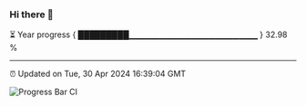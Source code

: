 ### Hi there 👋

⏳ Year progress { █████████▁▁▁▁▁▁▁▁▁▁▁▁▁▁▁▁▁▁▁▁▁ } 32.98 %

---

⏰ Updated on Tue, 30 Apr 2024 16:39:04 GMT

![Progress Bar CI](https://github.com/IshwaranRudhara/GIT-ACTION/workflows/Progress%20Bar%20CI/badge.svg)
